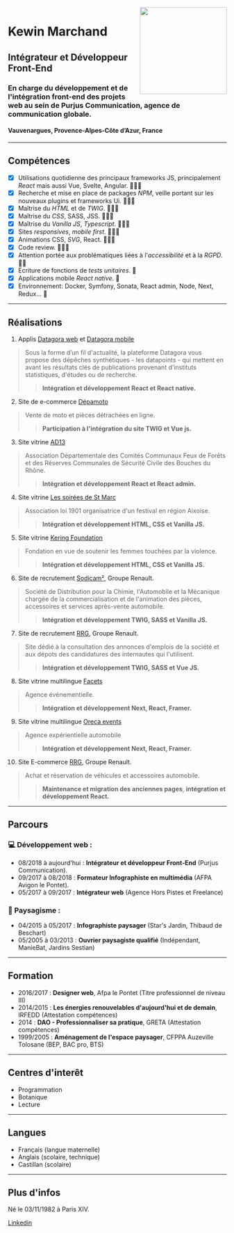 <img align="right" width="200" height="200" src="https://media-exp3.licdn.com/dms/image/C5603AQFr97lJgPe0Lg/profile-displayphoto-shrink_200_200/0/1517076606115?e=1631750400&v=beta&t=72LaUYELc3mcM02frlhXZTHWuZ4uDl1PMsMTYLU3PKs">

# Kewin Marchand 
## Intégrateur et Développeur Front-End
### En charge du développement et de l'intégration front-end des projets web au sein de Purjus Communication, agence de communication globale.

#### Vauvenargues, Provence-Alpes-Côte d’Azur, France 

---

## Compétences

- [x] Utilisations quotidienne des principaux frameworks JS, principalement *React* mais aussi Vue, Svelte, Angular. 💪💪💪
- [x] Recherche et mise en place de packages *NPM*, veille portant sur les nouveaux plugins et frameworks Ui. 💪💪💪
- [x] Maîtrise du *HTML* et de *TWIG*. 💪💪💪
- [x] Maîtrise du *CSS*, SASS, JSS. 💪💪💪
- [x] Maîtrise du *Vanilla JS*, *Typescript*. 💪💪💪
- [x] Sites *responsives*, *mobile first*. 💪💪💪
- [x] Animations CSS, *SVG*, React. 💪💪💪
- [x] Code review. 💪💪💪
- [x] Attention portée aux problématiques liées à l'*accessibilité* et à la *RGPD*. 💪💪
- [x] Ecriture de fonctions de *tests unitaires*. 💪
- [x] Applications mobile *React native*. 💪
- [x] Environnement: Docker, Symfony, Sonata, React admin, Node, Next, Redux... 💪

---

## Réalisations

1. Applis [Datagora web](https://datagora.fr/) et [Datagora mobile](https://play.google.com/store/apps/details?id=com.datagora&hl=en_SG&gl=US)
> Sous la forme d’un fil d'actualité, la plateforme Datagora vous propose des dépêches synthétiques - les datapoints - qui mettent en avant les résultats clés de publications provenant d'instituts statistiques, d'études ou de recherche.
>>**Intégration et développement React et React native.**


2. Site de e-commerce [Dépamoto](https://depamoto.com/fr-FR/home)
>Vente de moto et pièces détrachées en ligne.
>>**Participation à l'intégration du site TWIG et Vue js.**


3. Site vitrine [AD13](https://comites-feux.com/)
>Association Départementale des Comités Communaux Feux de Forêts et des Réserves Communales de Sécurité Civile des Bouches du Rhône.
>>**Intégration et développement React et React admin.**


4. Site vitrine [Les soirées de St Marc](https://lessoireesdesaintmarc.fr/)
>Association loi 1901 organisatrice d'un festival en région Aixoise. 
>>**Intégration et développement HTML, CSS et Vanilla JS.**


5. Site vitrine [Kering Foundation](https://www.keringfoundation.org/en/)
>Fondation en vue de soutenir les femmes touchées par la violence.
>>**Intégration et développement HTML, CSS et Vanilla JS.**


6. Site de recrutement [Sodicam²](https://sodicam2.fr/), Groupe Renault.
>Société de Distribution pour la Chimie, l'Automobile et la Mécanique chargée de la commercialisation et de l'animation des pièces, accessoires et services après-vente automobile.
>>**Intégration et développement TWIG, SASS et Vanilla JS.**


7. Site de recrutement [RRG](https://jobsfrance.renaultretailgroup.com/), Groupe Renault.
>Site dédié à la consultation des annonces d'emplois de la société et aux dépots des candidatures des internautes qui l'utilisent.
>>**Intégration et développement TWIG, SASS et Vue JS.**


8. Site vitrine multilingue [Facets](https://facets.fr/fr)
>Agence événementielle.
>>**Intégration et développement Next, React, Framer.**


9. Site vitrine multilingue [Oreca events](https://oreca-events.com/fr)
>Agence expérientielle automobile
>>**Intégration et développement Next, React, Framer.**

10. Site E-commerce [RRG](https://www.renault-retail-group.fr/), Groupe Renault.
>Achat et réservation de véhicules et accessoires automobile.
>>**Maintenance et migration des anciennes pages**, **intégration et développement React.**


---

## Parcours
### 💻 Développement web :

- 08/2018 à aujourd'hui : **Intégrateur et développeur Front-End** (Purjus Communication).
- 09/2017 à 08/2018 : **Formateur Infographiste en multimédia** (AFPA Avigon le Pontet).
- 05/2017 à 09/2017 : **Intégrateur web** (Agence Hors Pistes et Freelance)

### 🌳 Paysagisme :
- 04/2015 à 05/2017 : **Infographiste paysager** (Star's Jardin, Thibaud de Beschart)
- 05/2005 à 03/2013 : **Ouvrier paysagiste qualifié** (Indépendant, ManieBat, Jardins Sestian)

---

## Formation

- 2016/2017 : **Designer web**, Afpa le Pontet (Titre professionnel de niveau III)
- 2014/2015 : **Les énergies renouvelables d'aujourd'hui et de demain**, IRFEDD (Attestation compétences)
- 2014 : **DAO - Professionnaliser sa pratique**, GRETA (Attestation compétences)
- 1999/2005 : **Aménagement de l'espace paysager**, CFPPA Auzeville Tolosane (BEP, BAC pro, BTS)

---

## Centres d'interêt

- Programmation
- Botanique
- Lecture

---

## Langues

- Français (langue maternelle)
- Anglais (scolaire, technique)
- Castillan (scolaire)

---

## Plus d'infos

Né le 03/11/1982 à Paris XIV.

[Linkedin](https://www.linkedin.com/in/kewin-marchand/)

